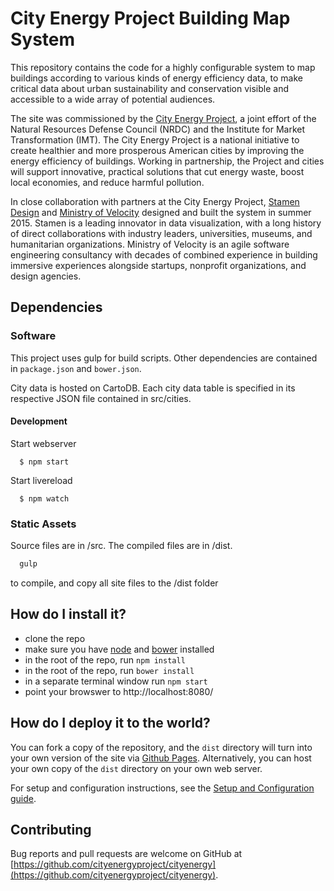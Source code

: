 # City Energy Project Building Map System

This repository contains the code for a highly configurable system to map buildings according to various kinds of energy efficiency data, to make critical data about urban sustainability and conservation visible and accessible to a wide array of potential audiences.

The site was commissioned by the [City Energy Project](http://www.cityenergyproject.org), a joint effort of the Natural Resources Defense Council (NRDC) and the Institute for Market Transformation (IMT). The City Energy Project is a national initiative to create healthier and more prosperous American cities by improving the energy efficiency of buildings. Working in partnership, the Project and cities will support innovative, practical solutions that cut energy waste, boost local economies, and reduce harmful pollution.

In close collaboration with partners at the City Energy Project, [Stamen Design](http://stamen.com) and [Ministry of Velocity](http://www.ministryofvelocity.com) designed and built the system in summer 2015. Stamen is a leading innovator in data visualization, with a long history of direct collaborations with industry leaders, universities, museums, and humanitarian organizations. Ministry of Velocity is an agile software engineering consultancy with decades of combined experience in building immersive experiences alongside startups, nonprofit organizations, and design agencies.

## Dependencies

### Software
This project uses gulp for build scripts.
Other dependencies are contained in `package.json` and `bower.json`.

City data is hosted on CartoDB. Each city data table is specified in its respective JSON file contained in src/cities.

#### Development

  Start webserver
  ```
    $ npm start
  ```

  Start livereload
  ```
    $ npm watch
  ```

### Static Assets

Source files are in /src. The compiled files are in /dist.
```bash
  gulp
```
to compile, and copy all site files to the /dist folder

## How do I install it?

  * clone the repo
  * make sure you have [node](https://nodejs.org/) and [bower](http://bower.io/) installed
  * in the root of the repo, run ```npm install```
  * in the root of the repo, run ```bower install```
  * in a separate terminal window run ```npm start```
  * point your browswer to http://localhost:8080/

## How do I deploy it to the world?

You can fork a copy of the repository, and the `dist` directory will turn into your own version of the site via [Github Pages](https://pages.github.com).  Alternatively, you can host your own copy of the `dist` directory on your own web server.

For setup and configuration instructions, see the [Setup and Configuration guide](https://github.com/stamen/cityenergy/wiki/Setup-and-Configuration).

## Contributing

Bug reports and pull requests are welcome on GitHub at [https://github.com/cityenergyproject/cityenergy](https://github.com/cityenergyproject/cityenergy).
